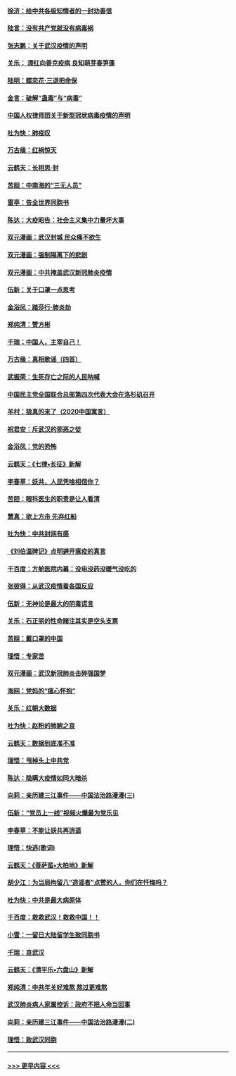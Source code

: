 #### [徐济：给中共各级知情者的一封劝善信](../pages/nsc993/n11868561.md?t=02150902) 
#### [陆言：没有共产党就没有病毒祸](../pages/nsc993/n11868232.md?t=02150902) 
#### [张志鹏：关于武汉疫情的声明](../pages/nsc993/n11867182.md?t=02150902) 
#### [关乐： 漂红向善克疫病 良知萌芽春笋蓬](../pages/nsc993/n11865710.md?t=02150902) 
#### [陆明：蝶恋花‧三退把命保](../pages/nsc993/n11865673.md?t=02150902) 
#### [金言：破解“蛊毒”与“病毒”](../pages/nsc993/n11864103.md?t=02150902) 
#### [中国人权律师团关于新型冠状病毒疫情的声明](../pages/nsc993/n11864249.md?t=02150902) 
#### [吐为快：肺疫叹](../pages/nsc993/n11864027.md?t=02150902) 
#### [万古缘：红祸惊天](../pages/nsc993/n11864079.md?t=02150902) 
#### [云鹤天：长相思‧封](../pages/nsc993/n11864006.md?t=02150902) 
#### [苦胆：中南海的“三无人员”](../pages/nsc993/n11862997.md?t=02150902) 
#### [雷亭：告全世界同胞书](../pages/nsc993/n11862572.md?t=02150902) 
#### [陈达：大疫昭告：社会主义集中力量坏大事](../pages/nsc993/n11859419.md?t=02150902) 
#### [双元漫画：武汉封城 民众痛不欲生](../pages/nsc993/n11859287.md?t=02150902) 
#### [双元漫画：强制隔离下的悲剧](../pages/nsc993/n11859244.md?t=02150902) 
#### [双元漫画：中共掩盖武汉新冠肺炎疫情](../pages/nsc993/n11858249.md?t=02150902) 
#### [伍新：关于口罩一点思考](../pages/nsc993/n11859195.md?t=02150902) 
#### [金浴凤：踏莎行‧肺炎劫](../pages/nsc993/n11858227.md?t=02150902) 
#### [郑纯清：赞方彬](../pages/nsc993/n11856803.md?t=02150902) 
#### [千瑞；中国人，主宰自己！](../pages/nsc993/n11856793.md?t=02150902) 
#### [万古缘：真相歌谣（四首）](../pages/nsc993/n11856263.md?t=02150902) 
#### [武振荣：生死存亡之际的人民呐喊](../pages/nsc993/n11856256.md?t=02150902) 
#### [中国民主党全国联合总部第四次代表大会在洛杉矶召开](../pages/nsc993/n11856344.md?t=02150902) 
#### [羊村：狼真的来了（2020中国寓言）](../pages/nsc993/n11856229.md?t=02150902) 
#### [祝君安：斥武汉的邪恶之徒](../pages/nsc993/n11855861.md?t=02150902) 
#### [金浴凤：党的恐怖](../pages/nsc993/n11855849.md?t=02150902) 
#### [云鹤天：《七律▪长征》新解](../pages/nsc993/n11855479.md?t=02150902) 
#### [李春草：妖共，人民凭啥相信你？](../pages/nsc993/n11855196.md?t=02150902) 
#### [苦胆：眼科医生的职责是让人看清](../pages/nsc993/n11853840.md?t=02150902) 
#### [慧真：欲上方舟 先弃红船](../pages/nsc993/n11853483.md?t=02150902) 
#### [吐为快：中共封网有感](../pages/nsc993/n11852575.md?t=02150902) 
#### [《刘伯温碑记》点明避开瘟疫的真言](../pages/nsc993/n11852128.md?t=02150902) 
#### [千百度：方舱医院内幕：没电没药没暖气没吃的](../pages/nsc993/n11850211.md?t=02150902) 
#### [张彼得：从武汉疫情看各国反应](../pages/nsc993/n11850102.md?t=02150902) 
#### [伍新：无神论是最大的阴毒谎言](../pages/nsc993/n11846129.md?t=02150902) 
#### [关乐：石正丽的性命赌注其实是空头支票](../pages/nsc993/n11846109.md?t=02150902) 
#### [苦胆：戴口罩的中国](../pages/nsc993/n11845576.md?t=02150902) 
#### [理悟：专家苦](../pages/nsc993/n11845564.md?t=02150902) 
#### [双元漫画：武汉新冠肺炎击碎强国梦](../pages/nsc993/n11843320.md?t=02150902) 
#### [海网：党妈的“瘟心怀抱”](../pages/nsc993/n11840740.md?t=02150902) 
#### [关乐：红朝大数据](../pages/nsc993/n11840675.md?t=02150902) 
#### [吐为快：赵粉的肺腑之哀](../pages/nsc993/n11840618.md?t=02150902) 
#### [云鹤天：数据到底准不准](../pages/nsc993/n11840325.md?t=02150902) 
#### [理悟：甩掉头上中共党](../pages/nsc993/n11838826.md?t=02150902) 
#### [陈达：隐瞒大疫情如同大暗杀](../pages/nsc993/n11838771.md?t=02150902) 
#### [向莉：亲历建三江事件——中国法治路漫漫(三)](../pages/nsc993/n11831825.md?t=02150902) 
#### [伍新：“党员上一线”视频火爆最为党乐见](../pages/nsc993/n11838200.md?t=02150902) 
#### [李春草：不能让妖共再逍遥](../pages/nsc993/n11838102.md?t=02150902) 
#### [理悟：快逃(歌词)](../pages/nsc993/n11838083.md?t=02150902) 
#### [云鹤天：《菩萨蛮▪大柏地》新解](../pages/nsc993/n11838059.md?t=02150902) 
#### [胡少江：为当局拘留八“造谣者”点赞的人，你们在忏悔吗？](../pages/nsc993/n11836801.md?t=02150902) 
#### [吐为快：中共是最大病原体](../pages/nsc993/n11836748.md?t=02150902) 
#### [千百度：救救武汉！救救中国！！](../pages/nsc993/n11836145.md?t=02150902) 
#### [小雪：一留日大陆留学生致同胞书](../pages/nsc993/n11834624.md?t=02150902) 
#### [千瑞：哀武汉](../pages/nsc993/n11833647.md?t=02150902) 
#### [云鹤天：《清平乐▪六盘山》新解](../pages/nsc993/n11833611.md?t=02150902) 
#### [郑纯清：中共年关好难熬 熬过更难熬](../pages/nsc993/n11833489.md?t=02150902) 
#### [武汉肺炎病人家属控诉：政府不把人命当回事](../pages/nsc993/n11833205.md?t=02150902) 
#### [向莉：亲历建三江事件——中国法治路漫漫(二)](../pages/nsc993/n11829102.md?t=02150902) 
#### [理悟：致武汉同胞](../pages/nsc993/n11831522.md?t=02150902) 

----
#### [ >>> 更早内容 <<< ](../indexes/nsc993-earlier.md)
